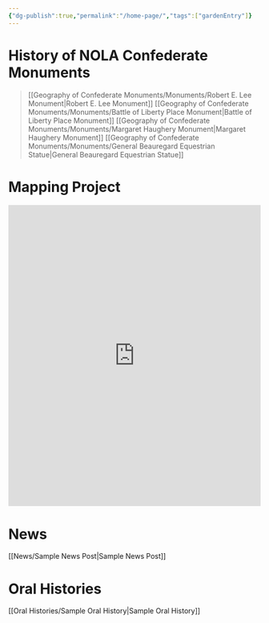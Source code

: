 ```yaml
---
{"dg-publish":true,"permalink":"/home-page/","tags":["gardenEntry"]}
---
```



# History of NOLA Confederate Monuments
>[[Geography of Confederate Monuments/Monuments/Robert E. Lee Monument\|Robert E. Lee Monument]]
>[[Geography of Confederate Monuments/Monuments/Battle of Liberty Place Monument\|Battle of Liberty Place Monument]]
>[[Geography of Confederate Monuments/Monuments/Margaret Haughery Monument\|Margaret Haughery Monument]]
>[[Geography of Confederate Monuments/Monuments/General Beauregard Equestrian Statue\|General Beauregard Equestrian Statue]]

# Mapping Project
<iframe src="https://snazzymaps.com/embed/472468" width="100%" height="600px" style="border:none;"></iframe>

# News
[[News/Sample News Post\|Sample News Post]]

# Oral Histories
[[Oral Histories/Sample Oral History\|Sample Oral History]]





